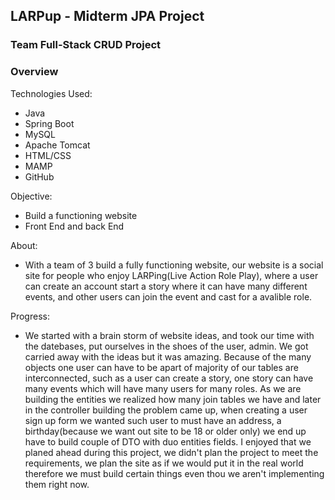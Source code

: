 ## LARPup - Midterm JPA Project

### Team Full-Stack CRUD Project

### Overview


Technologies Used:
* Java 
* Spring Boot
* MySQL
* Apache Tomcat
* HTML/CSS
* MAMP
* GitHub

Objective:
* Build a functioning website
* Front End and back End


About:
* With a team of 3 build a fully functioning website, our website is a social site for people who enjoy LARPing(Live Action Role Play), where a user can create an account start a story where it can have many different events, and other users can join the event and cast for a avalible role.


Progress:
* We started with a brain storm of website ideas, and took our time with the datebases, put ourselves in the shoes of the user, admin.  We got carried away with the ideas but it was amazing.  Because of the many objects one user can have to be apart of majority of our tables are interconnected, such as a user can create a story, one story can have many events which will have many users for many roles.  As we are building the entities we realized how many join tables we have and later in the controller building the problem came up, when creating a user sign up form we wanted such user to must have an address, a birthday(because we want out site to be 18 or older only) we end up have to build couple of DTO with duo entities fields.  I enjoyed that we planed ahead during this project, we didn't plan the project to meet the requirements, we plan the site as if we would put it in the real world therefore we must build certain things even thou we aren't implementing them right now. 
